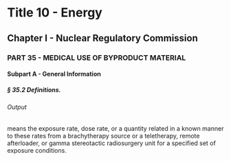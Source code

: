 
# Title 10 - Energy
## Chapter I - Nuclear Regulatory Commission
### PART 35 - MEDICAL USE OF BYPRODUCT MATERIAL
#### Subpart A - General Information
##### § 35.2 Definitions.
###### Output

means the exposure rate, dose rate, or a quantity related in a known manner to these rates from a brachytherapy source or a teletherapy, remote afterloader, or gamma stereotactic radiosurgery unit for a specified set of exposure conditions.
